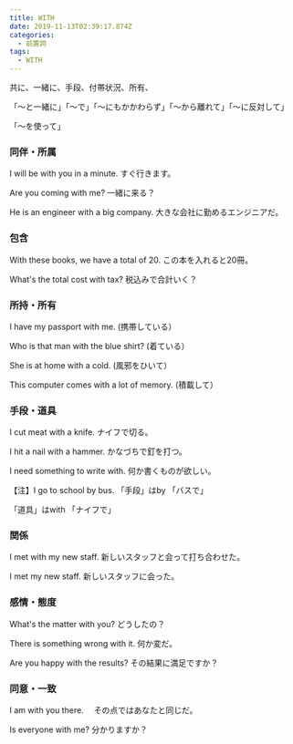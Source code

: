 ```yaml
---
title: WITH
date: 2019-11-13T02:39:17.874Z
categories:
  - 前置詞
tags:
  - WITH
---
```

共に、一緒に、手段、付帯状況、所有、
 
「～と一緒に」「～で」「～にもかかわらず」「～から離れて」「～に反対して」
 
「～を使って」
 

### 同伴・所属
 I will be with you in a minute.  すぐ行きます。
 
Are you coming with me?  一緒に来る？
 
He is an engineer with a big company. 大きな会社に勤めるエンジニアだ。
 

### 包含
 

With these books, we have a total of 20.  この本を入れると20冊。
 
What's the total cost with tax?  税込みで合計いく？
 

### 所持・所有
 

I have my passport with me.  (携帯している）
 
Who is that man with the blue shirt? (着ている）
 
She is at home with a cold. (風邪をひいて）
 
This computer comes with a lot of memory. (積載して）
 

### 手段・道具
 

I cut meat with a knife.  ナイフで切る。
 
I hit a nail with a hammer. かなづちで釘を打つ。
 
I need something to write with. 何か書くものが欲しい。
 
【注】I go to school by bus. 「手段」はby 「バスで」
 
「道具」はwith 「ナイフで」
 
 

### 関係
I met with my new staff.  新しいスタッフと会って打ち合わせた。
 
I met my new staff.  新しいスタッフに会った。
 

### 感情・態度
 

What's the matter with you?  どうしたの？
 
There is something wrong with it.  何か変だ。
 
Are you happy with the results?    その結果に満足ですか？
 

### 同意・一致
 

I am with you there. 　その点ではあなたと同じだ。
 
Is everyone with me?  分かりますか？
